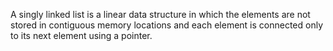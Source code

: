 A singly linked list is a linear data structure in which the elements are not stored in contiguous memory locations and each element is connected only to its next element using a pointer.
